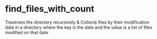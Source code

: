 # find_files_with_count
Traverses the directory recursively &amp; Collects files by their modification date in a directory where the key is the date and the value is a list of files modified on that date
